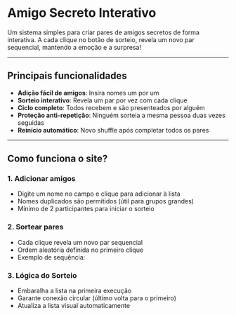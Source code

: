 # Amigo Secreto Interativo 

Um sistema simples para criar pares de amigos secretos de forma interativa. A cada clique no botão de sorteio, revela um novo par sequencial, mantendo a emoção e a surpresa!

---

## Principais funcionalidades 
- **Adição fácil de amigos**: Insira nomes um por um 
- **Sorteio interativo**: Revela um par por vez com cada clique
- **Ciclo completo**: Todos recebem e são presenteados por alguém
- **Proteção anti-repetição**: Ninguém sorteia a mesma pessoa duas vezes seguidas
- **Reinício automático**: Novo shuffle após completar todos os pares

---

## Como funciona o site?

### 1. Adicionar amigos
- Digite um nome no campo e clique para adicionar à lista
- Nomes duplicados são permitidos (útil para grupos grandes)
- Mínimo de 2 participantes para iniciar o sorteio

### 2. Sortear pares
- Cada clique revela um novo par sequencial
- Ordem aleatória definida no primeiro clique
- Exemplo de sequência:

### 3. Lógica do Sorteio
- Embaralha a lista na primeira execução
- Garante conexão circular (último volta para o primeiro)
- Atualiza a lista visual automaticamente
